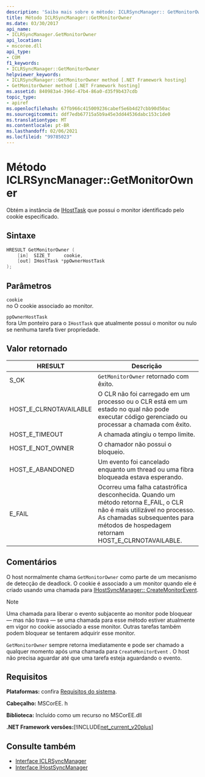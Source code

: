 ```yaml
---
description: 'Saiba mais sobre o método: ICLRSyncManager:: GetMonitorOwner'
title: Método ICLRSyncManager::GetMonitorOwner
ms.date: 03/30/2017
api_name:
- ICLRSyncManager.GetMonitorOwner
api_location:
- mscoree.dll
api_type:
- COM
f1_keywords:
- ICLRSyncManager::GetMonitorOwner
helpviewer_keywords:
- ICLRSyncManager::GetMonitorOwner method [.NET Framework hosting]
- GetMonitorOwner method [.NET Framework hosting]
ms.assetid: 840983a4-396d-47b4-86a0-d35f9b437cdb
topic_type:
- apiref
ms.openlocfilehash: 67fb966c415009236cabef5e6b4d27cbb90d50ac
ms.sourcegitcommit: ddf7edb67715a5b9a45e3dd44536dabc153c1de0
ms.translationtype: MT
ms.contentlocale: pt-BR
ms.lasthandoff: 02/06/2021
ms.locfileid: "99785023"
---
```

# <a name="iclrsyncmanagergetmonitorowner-method"></a>Método ICLRSyncManager::GetMonitorOwner

Obtém a instância de [IHostTask](ihosttask-interface.md) que possui o monitor identificado pelo cookie especificado.  
  
## <a name="syntax"></a>Sintaxe  
  
```cpp  
HRESULT GetMonitorOwner (  
    [in]  SIZE_T     cookie,  
    [out] IHostTask *ppOwnerHostTask  
);  
```  
  
## <a name="parameters"></a>Parâmetros  

 `cookie`  
 no O cookie associado ao monitor.  
  
 `ppOwnerHostTask`  
 fora Um ponteiro para o `IHostTask` que atualmente possui o monitor ou nulo se nenhuma tarefa tiver propriedade.  
  
## <a name="return-value"></a>Valor retornado  
  
|HRESULT|Descrição|  
|-------------|-----------------|  
|S_OK|`GetMonitorOwner` retornado com êxito.|  
|HOST_E_CLRNOTAVAILABLE|O CLR não foi carregado em um processo ou o CLR está em um estado no qual não pode executar código gerenciado ou processar a chamada com êxito.|  
|HOST_E_TIMEOUT|A chamada atingiu o tempo limite.|  
|HOST_E_NOT_OWNER|O chamador não possui o bloqueio.|  
|HOST_E_ABANDONED|Um evento foi cancelado enquanto um thread ou uma fibra bloqueada estava esperando.|  
|E_FAIL|Ocorreu uma falha catastrófica desconhecida. Quando um método retorna E_FAIL, o CLR não é mais utilizável no processo. As chamadas subsequentes para métodos de hospedagem retornam HOST_E_CLRNOTAVAILABLE.|  
  
## <a name="remarks"></a>Comentários  

 O host normalmente chama `GetMonitorOwner` como parte de um mecanismo de detecção de deadlock. O cookie é associado a um monitor quando ele é criado usando uma chamada para [IHostSyncManager:: CreateMonitorEvent](ihostsyncmanager-createmonitorevent-method.md).  
  
> [!NOTE]
> Uma chamada para liberar o evento subjacente ao monitor pode bloquear — mas não trava — se uma chamada para esse método estiver atualmente em vigor no cookie associado a esse monitor. Outras tarefas também podem bloquear se tentarem adquirir esse monitor.  
  
 `GetMonitorOwner` sempre retorna imediatamente e pode ser chamado a qualquer momento após uma chamada para `CreateMonitorEvent` . O host não precisa aguardar até que uma tarefa esteja aguardando o evento.  
  
## <a name="requirements"></a>Requisitos  

 **Plataformas:** confira [Requisitos do sistema](../../get-started/system-requirements.md).  
  
 **Cabeçalho:** MSCorEE. h  
  
 **Biblioteca:** Incluído como um recurso no MSCorEE.dll  
  
 **.NET Framework versões:**[!INCLUDE[net_current_v20plus](../../../../includes/net-current-v20plus-md.md)]  
  
## <a name="see-also"></a>Consulte também

- [Interface ICLRSyncManager](iclrsyncmanager-interface.md)
- [Interface IHostSyncManager](ihostsyncmanager-interface.md)
